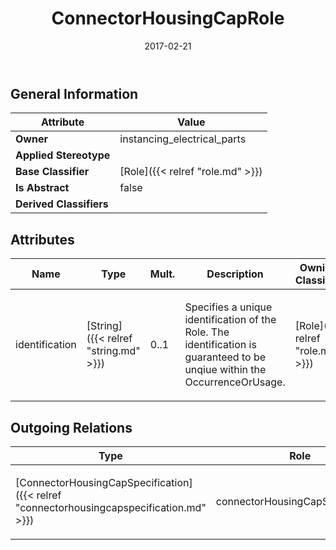 ﻿---
title: ConnectorHousingCapRole
toc: false
type: specs
date: "2017-02-21"
draft: false
specification: VEC
version: 1.1.3
documentType: "Recommendation"
elementType: Class
classes:
  - ConnectorHousingCapRole
menu_name: vec-1.1.3
---


## General Information

| Attribute               | Value |
|-------------------------|-------|
| **Owner**               | instancing_electrical_parts |
| **Applied Stereotype**  |   |
| **Base Classifier**     | [Role]({{< relref "role.md" >}})<br/>  |
| **Is Abstract**         | false |
| **Derived Classifiers** |   |

## Attributes
|  Name  |  Type  |  Mult.  |  Description  |  Owning Classifier  |
|--------|--------|---------|---------------|--------------|
|identification | [String]({{< relref "string.md" >}}) | 0..1 | <p>Specifies a unique identification of the Role. The identification is guaranteed to be unqiue within the OccurrenceOrUsage. </p> | [Role]({{< relref "role.md" >}}) |

## Outgoing Relations
|    Type  |   Role   |   Mult.   |   Mult.   |   Description   |
|----------|----------|-----------|-----------|-----------------|
| [ConnectorHousingCapSpecification]({{< relref "connectorhousingcapspecification.md" >}}) | connectorHousingCapSpecification | 1 | 0..* | <p> References the <i>ConnectorHousingCapSpecification </i>that is instanced by this <i>ConnectorHousingCapRole.</i>      </p> |
